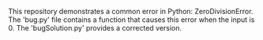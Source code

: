 This repository demonstrates a common error in Python: ZeroDivisionError. The 'bug.py' file contains a function that causes this error when the input is 0.  The 'bugSolution.py' provides a corrected version.